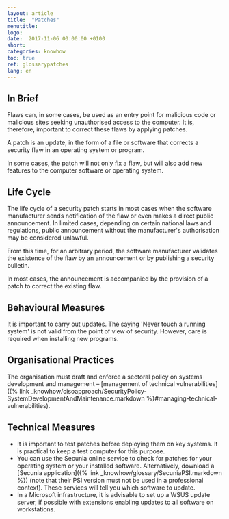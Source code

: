 ```yaml
---
layout: article
title:  "Patches"
menutitle:
logo:
date:  2017-11-06 00:00:00 +0100
short:
categories: knowhow
toc: true
ref: glossarypatches
lang: en
---
```

## In Brief
Flaws can, in some cases, be used as an entry point for malicious code or malicious sites seeking unauthorised access to the computer. It is, therefore, important to correct these flaws by applying patches.

A patch is an update, in the form of a file or software that corrects a security flaw in an operating system or program.

In some cases, the patch will not only fix a flaw, but will also add new features to the computer software or operating system.

## Life Cycle
The life cycle of a security patch starts in most cases when the software manufacturer sends notification of the flaw or even makes a direct public announcement. In limited cases, depending on certain national laws and regulations, public announcement without the manufacturer's authorisation may be considered unlawful.

From this time, for an arbitrary period, the software manufacturer validates the existence of the flaw by an announcement or by publishing a security bulletin.

In most cases, the announcement is accompanied by the provision of a patch to correct the existing flaw.

## Behavioural Measures
It is important to carry out updates. The saying 'Never touch a running system' is not valid from the point of view of security. However, care is required when installing new programs.

## Organisational Practices
The organisation must draft and enforce a sectoral policy on systems development and management  – [management of technical vulnerabilities]({% link _knowhow/cisoapproach/SecurityPolicy-SystemDevelopmentAndMaintenance.markdown %}#managing-technical-vulnerabilities).

## Technical Measures
* It is important to test patches before deploying them on key systems. It is practical to keep a test computer for this purpose.
* You can use the Secunia online service to check for patches for your operating system or your installed software. Alternatively, download a [Secunia application]({% link _knowhow/glossary/SecuniaPSI.markdown %}) (note that their PSI version must not be used in a professional context). These services will tell you which software to update.
* In a Microsoft infrastructure, it is advisable to set up a WSUS update server, if possible with extensions enabling updates to all software on workstations.
